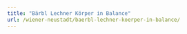 ```yaml
---
title: "Bärbl Lechner Körper in Balance"
url: /wiener-neustadt/baerbl-lechner-koerper-in-balance/
---
```

